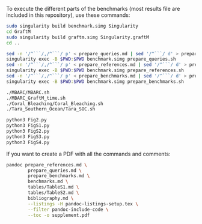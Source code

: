 To execute the different parts of the benchmarks (most results file are included in this repository), use these commands:

```bash
sudo singularity build benchmark.simg Singularity
cd GraftM
sudo singularity build graftm.simg Singularity.graftM
cd ..

sed -n '/^```/,/^```/ p' < prepare_queries.md | sed '/^```/ d' > prepare_queries.sh
singularity exec -B $PWD:$PWD benchmark.simg prepare_queries.sh
sed -n '/^```/,/^```/ p' < prepare_references.md | sed '/^```/ d' > prepare_references.sh
singularity exec -B $PWD:$PWD benchmark.simg prepare_references.sh
sed -n '/^```/,/^```/ p' < prepare_benchmarks.md | sed '/^```/ d' > prepare_benchmarks.sh
singularity exec -B $PWD:$PWD benchmark.simg prepare_benchmarks.sh

./MBARC/MBARC.sh
./MBARC_GraftM_time.sh
./Coral_Bleaching/Coral_Bleaching.sh
./Tara_Southern_Ocean/Tara_SOC.sh

python3 Fig2.py
python3 FigS1.py
python3 FigS2.py
python3 FigS3.py
python3 FigS4.py
```

If you want to create a PDF with all the commands and comments:
```bash
pandoc prepare_references.md \
        prepare_queries.md \
        prepare_benchmarks.md \
        benchmarks.md \
        tables/TableS1.md \
        tables/TableS2.md \
        bibliography.md \
        --listings -H pandoc-listings-setup.tex \
        --filter pandoc-include-code \
        --toc -o supplement.pdf
```
